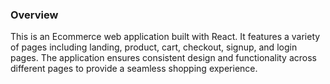 ### Overview

This is an Ecommerce web application built with React. It features a variety of pages including landing, product, cart, checkout, signup, and login pages. The application ensures consistent design and functionality across different pages to provide a seamless shopping experience.
